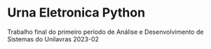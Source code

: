 # Urna Eletronica Python
 Trabalho final do primeiro período de Análise e Desenvolvimento de Sistemas do Unilavras 2023-02
